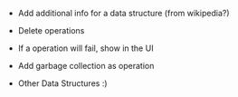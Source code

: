- Add additional info for a data structure (from wikipedia?)
- Delete operations
- If a operation will fail, show in the UI
- Add garbage collection as operation

- Other Data Structures :)
